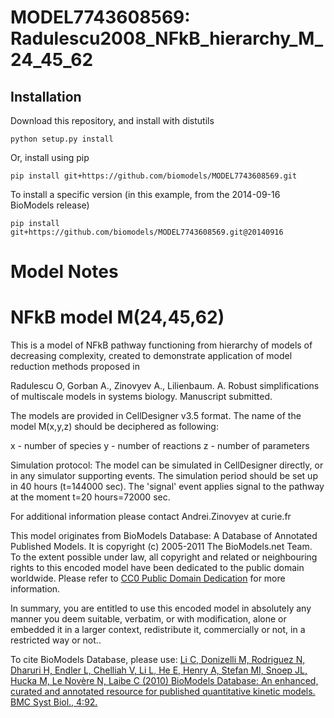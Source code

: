 # MODEL7743608569: Radulescu2008_NFkB_hierarchy_M_24_45_62

## Installation

Download this repository, and install with distutils

`python setup.py install`

Or, install using pip

`pip install git+https://github.com/biomodels/MODEL7743608569.git`

To install a specific version (in this example, from the 2014-09-16 BioModels release)

`pip install git+https://github.com/biomodels/MODEL7743608569.git@20140916`


# Model Notes


# NFkB model M(24,45,62)

This is a model of NFkB pathway functioning from hierarchy of models of
decreasing complexity, created to demonstrate application of model reduction
methods proposed in

Radulescu O, Gorban A., Zinovyev A., Lilienbaum. A. Robust simplifications of
multiscale models in systems biology. Manuscript submitted.

The models are provided in CellDesigner v3.5 format. The name of the model
M(x,y,z) should be deciphered as following:

x - number of species y - number of reactions z - number of parameters

Simulation protocol: The model can be simulated in CellDesigner directly, or
in any simulator supporting events. The simulation period should be set up in
40 hours (t=144000 sec). The 'signal' event applies signal to the pathway at
the moment t=20 hours=72000 sec.

For additional information please contact Andrei.Zinovyev at curie.fr

This model originates from BioModels Database: A Database of Annotated
Published Models. It is copyright (c) 2005-2011 The BioModels.net Team.  
To the extent possible under law, all copyright and related or neighbouring
rights to this encoded model have been dedicated to the public domain
worldwide. Please refer to [CC0 Public Domain
Dedication](http://creativecommons.org/publicdomain/zero/1.0/) for more
information.

In summary, you are entitled to use this encoded model in absolutely any
manner you deem suitable, verbatim, or with modification, alone or embedded it
in a larger context, redistribute it, commercially or not, in a restricted way
or not..  
  
To cite BioModels Database, please use: [Li C, Donizelli M, Rodriguez N,
Dharuri H, Endler L, Chelliah V, Li L, He E, Henry A, Stefan MI, Snoep JL,
Hucka M, Le Novère N, Laibe C (2010) BioModels Database: An enhanced, curated
and annotated resource for published quantitative kinetic models. BMC Syst
Biol., 4:92.](http://www.ncbi.nlm.nih.gov/pubmed/20587024)


